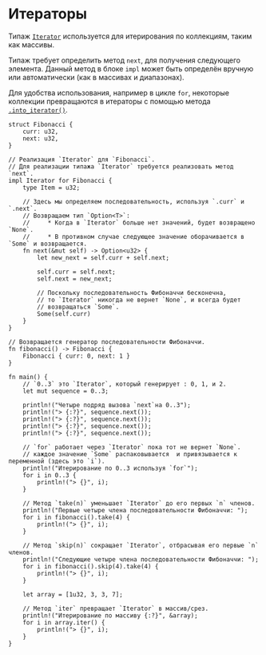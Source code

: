 # Итераторы

Типаж [`Iterator`](https://doc.rust-lang.org/core/iter/trait.Iterator.html) используется для итерирования
по коллекциям, таким как массивы.

Типаж требует определить метод `next`, для получения следующего элемента.
Данный метод в блоке `impl` может быть определён
вручную или автоматически (как в массивах и диапазонах).

Для удобства использования, например в цикле `for`, некоторые коллекции
превращаются в итераторы с помощью метода [`.into_iterator()`](https://doc.rust-lang.org/std/iter/trait.IntoIterator.html).

```rust,editable
struct Fibonacci {
    curr: u32,
    next: u32,
}

// Реализация `Iterator` для `Fibonacci`.
// Для реализации типажа `Iterator` требуется реализовать метод `next`.
impl Iterator for Fibonacci {
    type Item = u32;
    
    // Здесь мы определяем последовательность, используя `.curr` и `.next`.
    // Возвращаем тип `Option<T>`:
    //     * Когда в `Iterator` больше нет значений, будет возвращено `None`.
    //     * В противном случае следующее значение оборачивается в `Some` и возвращается.
    fn next(&mut self) -> Option<u32> {
        let new_next = self.curr + self.next;

        self.curr = self.next;
        self.next = new_next;

        // Поскольку последовательность Фибоначчи бесконечна,
        // то `Iterator` никогда не вернет `None`, и всегда будет
        // возвращаться `Some`.
        Some(self.curr)
    }
}

// Возвращается генератор последовательности Фибоначчи.
fn fibonacci() -> Fibonacci {
    Fibonacci { curr: 0, next: 1 }
}

fn main() {
    // `0..3` это `Iterator`, который генерирует : 0, 1, и 2.
    let mut sequence = 0..3;

    println!("Четыре подряд вызова `next`на 0..3");
    println!("> {:?}", sequence.next());
    println!("> {:?}", sequence.next());
    println!("> {:?}", sequence.next());
    println!("> {:?}", sequence.next());

    // `for` работает через `Iterator` пока тот не вернет `None`.
    // каждое значение `Some` распаковывается  и привязывается к переменной (здесь это `i`).
    println!("Итерирование по 0..3 используя `for`");
    for i in 0..3 {
        println!("> {}", i);
    }

    // Метод `take(n)` уменьшает `Iterator` до его первых `n` членов.
    println!("Первые четыре члена последовательности Фибоначчи: ");
    for i in fibonacci().take(4) {
        println!("> {}", i);
    }

    // Метод `skip(n)` сокращает `Iterator`, отбрасывая его первые `n` членов.
    println!("Следующие четыре члена последовательности Фибоначчи: ");
    for i in fibonacci().skip(4).take(4) {
        println!("> {}", i);
    }

    let array = [1u32, 3, 3, 7];

    // Метод `iter` превращает `Iterator` в массив/срез.
    println!("Итерирование по массиву {:?}", &array);
    for i in array.iter() {
        println!("> {}", i);
    }
}
```
